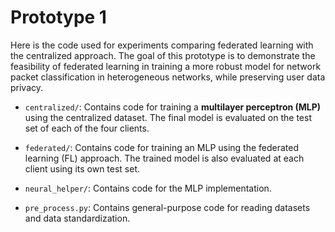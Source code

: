 # Prototype 1

Here is the code used for experiments comparing federated learning with the centralized approach. The goal of this prototype is to demonstrate the feasibility of federated learning in training a more robust model for network packet classification in heterogeneous networks, while preserving user data privacy.

* `centralized/`: Contains code for training a **multilayer perceptron (MLP)** using the centralized dataset. The final model is evaluated on the test set of each of the four clients. 

* `federated/`: Contains code for training an MLP using the federated learning (FL) approach. The trained model is also evaluated at each client using its own test set.

* `neural_helper/`: Contains code for the MLP implementation.


- `pre_process.py`: Contains general-purpose code for reading datasets and data standardization.
